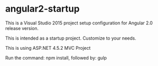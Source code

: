 # angular2-startup
This is a Visual Studio 2015 project setup configuration for Angular 2.0 release version. 

This is intended as a startup project. Customize to your needs.

This is using ASP.NET 4.5.2 MVC Project

Run the command: npm install, followed by: gulp
